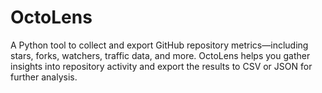 # OctoLens
A Python tool to collect and export GitHub repository metrics—including stars, forks, watchers, traffic data, and more. OctoLens helps you gather insights into repository activity and export the results to CSV or JSON for further analysis.
